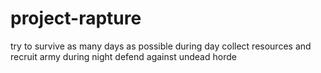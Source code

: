 # project-rapture

try to survive as many days as possible
during day collect resources and recruit army
during night defend against undead horde